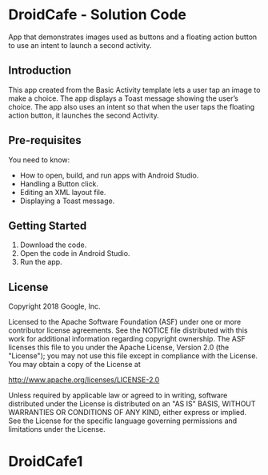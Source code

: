 DroidCafe - Solution Code
=========================

App that demonstrates images used as buttons and a floating action button
to use an intent to launch a second activity.

Introduction
------------

This app created from the Basic Activity template lets a user tap an image
to make a choice. The app displays a Toast message showing the user’s choice.
The app also uses an intent so that when the user taps the floating
action button, it launches the second Activity.

Pre-requisites
--------------

You need to know:

- How to open, build, and run apps with Android Studio.
- Handling a Button click.
- Editing an XML layout file.
- Displaying a Toast message.

Getting Started
---------------

1. Download the code.
2. Open the code in Android Studio.
3. Run the app.


License
-------

Copyright 2018 Google, Inc.

Licensed to the Apache Software Foundation (ASF) under one or more contributor
license agreements.  See the NOTICE file distributed with this work for
additional information regarding copyright ownership.  The ASF licenses this
file to you under the Apache License, Version 2.0 (the "License"); you may not
use this file except in compliance with the License.  You may obtain a copy of
the License at

  http://www.apache.org/licenses/LICENSE-2.0

Unless required by applicable law or agreed to in writing, software
distributed under the License is distributed on an "AS IS" BASIS, WITHOUT
WARRANTIES OR CONDITIONS OF ANY KIND, either express or implied.  See the
License for the specific language governing permissions and limitations under
the License.
# DroidCafe1
